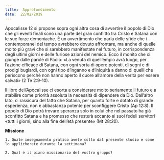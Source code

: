 ```yaml
---
title:  Approfondimento
date:  22/02/2019
---
```


Apocalisse 12 si propone sopra ogni altra cosa di avvertire il popolo di Dio che gli eventi finali sono una parte del gran conflitto tra Cristo e Satana con le sue forze demoniache. È un avvertimento che parla delle sfide che i contemporanei del tempo avrebbero dovuto affrontare, ma anche di quelle molto più gravi che si sarebbero manifestate nel futuro, in corrispondenza degli ultimi giorni e delle furiose azioni del nemico. Ecco il monito che ci giunge dalle parole di Paolo: «La venuta di quell’empio avrà luogo, per l’azione efficace di Satana, con ogni sorta di opere potenti, di segni e di prodigi bugiardi, con ogni tipo d’inganno e d’iniquità a danno di quelli che periscono perché non hanno aperto il cuore all’amore della verità per essere salvati» (2 Te 2:9-10).

Il libro dell’Apocalisse ci esorta a considerare molto seriamente il futuro e a stabilire come priorità assoluta la necessità di dipendere da Dio. Dall’altro lato, ci rassicura del fatto che Satana, per quanto forte e dotato di grande esperienza, non è abbastanza potente per sconfiggere Cristo (Ap 12:8). Il popolo di Dio potrà trovare speranza solo in colui che nel passato ha già sconfitto Satana e ha promesso che resterà accanto ai suoi fedeli servitori «tutti i giorni, sino alla fine dell’età presente» (Mt 28:20).

**Missione**

`1. Quale insegnamento pratico avete colto dal presente studio e come lo applicherete durante la settimana?`

`2. Qual è il piano missionario del vostro gruppo?`